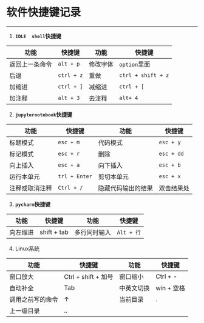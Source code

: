 # 软件快捷键记录

---

1. **`IDLE  shell`快捷键**

| 功能           | 快捷键     | 功能     | 快捷键             |
| -------------- | ---------- | -------- | ------------------ |
| 返回上一条命令 | `alt + p`  | 修改字体 | `option`里面       |
| 后退           | `ctrl + z` | 重做     | `ctrl + shift + z` |
| 加缩进         | `ctrl + ]` | 减缩进   | `ctrl + [`         |
| 加注释         | `alt + 3`  | 去注释   | `alt+ 4`           |

2. **`jupyternotebook`快捷键**

| 功能           | 快捷键        | 功能               | 快捷键     |
| -------------- | ------------- | ------------------ | ---------- |
| 标题模式       | `esc + m`     | 代码模式           | `esc + y`  |
| 标记模式       | `esc + r`     | 删除               | `esc + dd` |
| 向上插入       | `esc + a`     | 向下插入           | `esc + b`  |
| 运行本单元     | `trl + Enter` | 剪切本单元         | `esc + x`  |
| 注释或取消注释 | `Ctrl + /`    | 隐藏代码输出的结果 | 双击结果处 |


3. **`pycharm`快捷键**

| 功能     | 快捷键      | 功能         | 快捷键     |
| -------- | ----------- | ------------ | ---------- |
| 向左缩进 | shift + tab | 多行同时输入 | `Alt + 行` |

4. Linux系统

| 功能             | 快捷键              | 功能       | 快捷键     |
| ---------------- | ------------------- | ---------- | ---------- |
| 窗口放大         | Ctrl + shift + 加号 | 窗口缩小   | Ctrl + -   |
| 自动补全         | Tab                 | 中英文切换 | win + 空格 |
| 调用之前写的命令 | ↑                   | 当前目录   | .          |
| 上一级目录       | ..                  |            |            |

